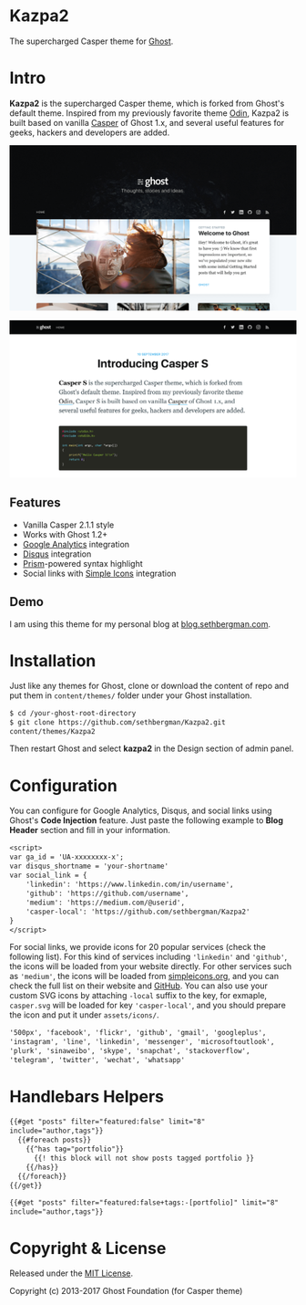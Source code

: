 Kazpa2
========

The supercharged Casper theme for [Ghost](https://github.com/TryGhost/Ghost).

# Intro

**Kazpa2** is the supercharged Casper theme, which is forked from Ghost's default theme. Inspired from my previously favorite theme [Odin](https://github.com/h4t0n/odin), Kazpa2 is built based on vanilla [Casper](https://github.com/TryGhost/Casper) of Ghost 1.x, and several useful features for geeks, hackers and developers are added.

![](assets/screenshot-1.png)

![](assets/screenshot-2.png)

## Features

* Vanilla Casper 2.1.1 style
* Works with Ghost 1.2+
* [Google Analytics](http://analytics.google.com) integration
* [Disqus](https://disqus.com) integration
* [Prism](http://prismjs.com)-powered syntax highlight
* Social links with [Simple Icons](https://simpleicons.org) integration

## Demo

I am using this theme for my personal blog at [blog.sethbergman.com](https://blog.sethbergman.com).

# Installation

Just like any themes for Ghost, clone or download the content of repo and put them in `content/themes/` folder under your Ghost installation.

```
$ cd /your-ghost-root-directory
$ git clone https://github.com/sethbergman/Kazpa2.git content/themes/Kazpa2
```

Then restart Ghost and select **kazpa2** in the Design section of admin panel.

# Configuration

You can configure for Google Analytics, Disqus, and social links using Ghost's **Code Injection** feature. Just paste the following example to **Blog Header** section and fill in your information.

```
<script>
var ga_id = 'UA-xxxxxxxx-x';
var disqus_shortname = 'your-shortname'
var social_link = {
    'linkedin': 'https://www.linkedin.com/in/username',
    'github': 'https://github.com/username',
    'medium': 'https://medium.com/@userid',
    'casper-local': 'https://github.com/sethbergman/Kazpa2'
}
</script>
```

For social links, we provide icons for 20 popular services (check the following list). For this kind of services including `'linkedin'` and `'github'`, the icons will be loaded from your website directly. For other services such as `'medium'`, the icons will be loaded from [simpleicons.org](https://simpleicons.org), and you can check the full list on their website and [GitHub](https://github.com/simple-icons/simple-icons/tree/develop/icons). You can also use your custom SVG icons by attaching `-local` suffix to the key, for exmaple, `casper.svg` will be loaded for key `'casper-local'`, and you should prepare the icon and put it under `assets/icons/`.

```
'500px', 'facebook', 'flickr', 'github', 'gmail', 'googleplus', 'instagram', 'line', 'linkedin', 'messenger', 'microsoftoutlook', 'plurk', 'sinaweibo', 'skype', 'snapchat', 'stackoverflow', 'telegram', 'twitter', 'wechat', 'whatsapp'
```


# Handlebars Helpers

```
{{#get "posts" filter="featured:false" limit="8" include="author,tags"}}
  {{#foreach posts}}
    {{^has tag="portfolio"}}
      {{! this block will not show posts tagged portfolio }}
    {{/has}}
  {{/foreach}}
{{/get}}
```

```
{{#get "posts" filter="featured:false+tags:-[portfolio]" limit="8" include="author,tags"}}
```

# Copyright & License

Released under the [MIT License](LICENSE).

Copyright (c) 2013-2017 Ghost Foundation (for Casper theme)
